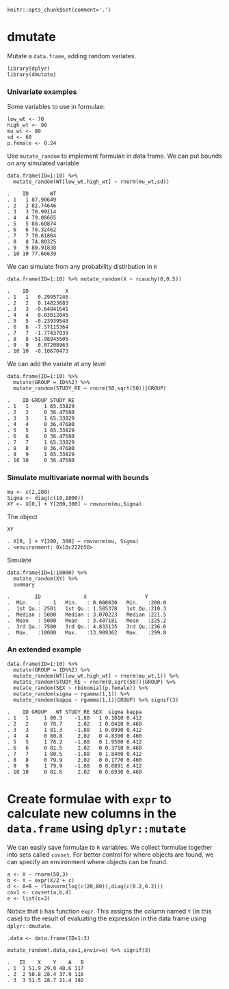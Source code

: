     knitr::opts_chunk$set(comment='.')

dmutate
=======

Mutate a `data.frame`, adding random variates.

    library(dplyr)
    library(dmutate)

### Univariate examples

Some variables to use in formulae:

    low_wt <- 70
    high_wt <- 90
    mu_wt <- 80
    sd <- 60
    p.female <- 0.24

Use `mutate_random` to implement formulae in data frame. We can put
bounds on any simulated variable

    data.frame(ID=1:10) %>% 
      mutate_random(WT[low_wt,high_wt] ~ rnorm(mu_wt,sd))

    .    ID       WT
    . 1   1 87.90649
    . 2   2 82.74646
    . 3   3 70.99114
    . 4   4 79.08665
    . 5   5 88.60874
    . 6   6 70.32462
    . 7   7 70.61804
    . 8   8 74.80325
    . 9   9 80.91838
    . 10 10 77.66639

We can simulate from any probability distirbution in `R`

    data.frame(ID=1:10) %>% mutate_random(X ~ rcauchy(0,0.5))

    .    ID            X
    . 1   1   0.29957246
    . 2   2   0.14823683
    . 3   3  -0.64841641
    . 4   4   0.03012045
    . 5   5  -0.23939540
    . 6   6  -7.57115364
    . 7   7  -1.77437039
    . 8   8 -51.98945505
    . 9   9   0.07208963
    . 10 10  -0.10670473

We can add the variate at any level

    data.frame(ID=1:10) %>%
      mutate(GROUP = ID%%2) %>%
      mutate_random(STUDY_RE ~ rnorm(50,sqrt(50))|GROUP)

    .    ID GROUP STUDY_RE
    . 1   1     1 65.33829
    . 2   2     0 36.47680
    . 3   3     1 65.33829
    . 4   4     0 36.47680
    . 5   5     1 65.33829
    . 6   6     0 36.47680
    . 7   7     1 65.33829
    . 8   8     0 36.47680
    . 9   9     1 65.33829
    . 10 10     0 36.47680

### Simulate multivariate normal with bounds

    mu <- c(2,200)
    Sigma <- diag(c(10,1000))
    XY <- X[0,] + Y[200,300] ~ rmvnorm(mu,Sigma)

The object

    XY

    . X[0, ] + Y[200, 300] ~ rmvnorm(mu, Sigma)
    . <environment: 0x10c222b50>

Simulate

    data.frame(ID=1:10000) %>%
      mutate_random(XY) %>% 
      summary

    .        ID              X                   Y        
    .  Min.   :    1   Min.   : 0.000036   Min.   :200.0  
    .  1st Qu.: 2501   1st Qu.: 1.585378   1st Qu.:210.3  
    .  Median : 5000   Median : 3.070223   Median :221.5  
    .  Mean   : 5000   Mean   : 3.407181   Mean   :225.2  
    .  3rd Qu.: 7500   3rd Qu.: 4.833135   3rd Qu.:236.6  
    .  Max.   :10000   Max.   :13.989362   Max.   :299.8

### An extended example

    data.frame(ID=1:10) %>%
      mutate(GROUP = ID%%2) %>%
      mutate_random(WT[low_wt,high_wt] ~ rnorm(mu_wt,1)) %>%
      mutate_random(STUDY_RE ~ rnorm(0,sqrt(50))|GROUP) %>%
      mutate_random(SEX ~ rbinomial(p.female)) %>%
      mutate_random(sigma ~ rgamma(1,1)) %>%
      mutate_random(kappa ~ rgamma(1,1)|GROUP) %>% signif(3)

    .    ID GROUP   WT STUDY_RE SEX  sigma kappa
    . 1   1     1 80.3    -1.88   1 0.1010 0.412
    . 2   2     0 78.7     2.02   1 0.0410 0.460
    . 3   3     1 81.3    -1.88   1 0.0990 0.412
    . 4   4     0 80.8     2.02   0 4.8300 0.460
    . 5   5     1 78.2    -1.88   0 1.9500 0.412
    . 6   6     0 81.5     2.02   0 0.3710 0.460
    . 7   7     1 80.5    -1.88   0 1.8400 0.412
    . 8   8     0 79.9     2.02   0 0.1770 0.460
    . 9   9     1 79.9    -1.88   0 0.0891 0.412
    . 10 10     0 81.6     2.02   0 0.6930 0.460

Create formulae with `expr` to calculate new columns in the `data.frame` using `dplyr::mutate`
==============================================================================================

We can easily save formulae to `R` variables. We collect formulae
together into sets called `covset`. For better control for where objects
are found, we can specify an environment where objects can be found.

    a <- X ~ rnorm(50,3)
    b <- Y ~ expr(X/2 + c)
    d <- A+B ~ rlmvnorm(log(c(20,80)),diag(c(0.2,0.2)))
    cov1 <- covset(a,b,d)
    e <- list(c=3)

Notice that `b` has function `expr`. This assigns the column named `Y`
(in this case) to the result of evaluating the expression in the data
frame using `dplyr::dmutate`.

    .data <- data.frame(ID=1:3)

    mutate_random(.data,cov1,envir=e) %>% signif(3)

    .   ID    X    Y    A   B
    . 1  1 51.9 29.0 48.6 117
    . 2  2 50.8 28.4 37.9 116
    . 3  3 51.5 28.7 21.4 192
